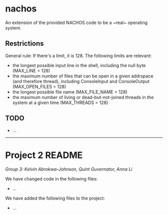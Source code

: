 # nachos

An extension of the provided NACHOS code to be a ~real~ operating system.

## Restrictions

General rule: If there's a limit, it is 128. The following limits are relevant:

  - the longest possible input line in the shell, including the null byte
    (MAX_LINE = 128)
  - the maximum number of files that can be open in a given addrspace (and
    therefore thread), including ConsoleInput and ConsoleOutput (MAX_OPEN_FILES
    = 128)
  - the longest possible file name (MAX_FILE_NAME = 128)
  - the maximum number of living or dead-but-not-joined threads in the system
    at a given time (MAX_THREADS = 128)

## TODO

  - ...

---

# Project 2 README

_Group 3: Kelvin Abrokwa-Johnson, Quint Guvernator, Anna Li_

We have changed code in the following files:

  - ...

We have added the following files to the project:

  - ...
